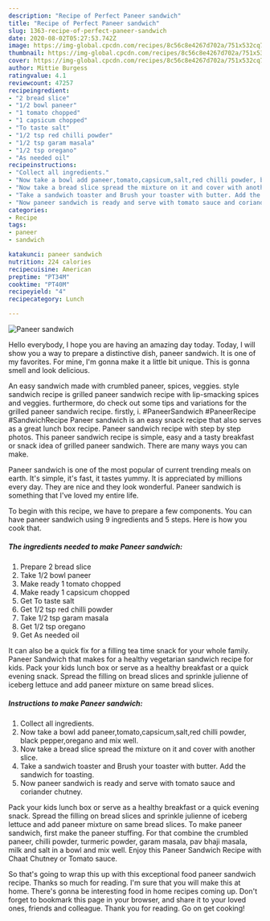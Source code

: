 ```yaml
---
description: "Recipe of Perfect Paneer sandwich"
title: "Recipe of Perfect Paneer sandwich"
slug: 1363-recipe-of-perfect-paneer-sandwich
date: 2020-08-02T05:27:53.742Z
image: https://img-global.cpcdn.com/recipes/8c56c8e4267d702a/751x532cq70/paneer-sandwich-recipe-main-photo.jpg
thumbnail: https://img-global.cpcdn.com/recipes/8c56c8e4267d702a/751x532cq70/paneer-sandwich-recipe-main-photo.jpg
cover: https://img-global.cpcdn.com/recipes/8c56c8e4267d702a/751x532cq70/paneer-sandwich-recipe-main-photo.jpg
author: Mittie Burgess
ratingvalue: 4.1
reviewcount: 47257
recipeingredient:
- "2 bread slice"
- "1/2 bowl paneer"
- "1 tomato chopped"
- "1 capsicum chopped"
- "To taste salt"
- "1/2 tsp red chilli powder"
- "1/2 tsp garam masala"
- "1/2 tsp oregano"
- "As needed oil"
recipeinstructions:
- "Collect all ingredients."
- "Now take a bowl add paneer,tomato,capsicum,salt,red chilli powder, black pepper,oregano and mix well."
- "Now take a bread slice spread the mixture on it and cover with another slice."
- "Take a sandwich toaster and Brush your toaster with butter. Add the sandwich for toasting."
- "Now paneer sandwich is ready and serve with tomato sauce and coriander chutney."
categories:
- Recipe
tags:
- paneer
- sandwich

katakunci: paneer sandwich 
nutrition: 224 calories
recipecuisine: American
preptime: "PT34M"
cooktime: "PT40M"
recipeyield: "4"
recipecategory: Lunch

---
```



![Paneer sandwich](https://img-global.cpcdn.com/recipes/8c56c8e4267d702a/751x532cq70/paneer-sandwich-recipe-main-photo.jpg)

Hello everybody, I hope you are having an amazing day today. Today, I will show you a way to prepare a distinctive dish, paneer sandwich. It is one of my favorites. For mine, I'm gonna make it a little bit unique. This is gonna smell and look delicious.

An easy sandwich made with crumbled paneer, spices, veggies. style sandwich recipe is grilled paneer sandwich recipe with lip-smacking spices and veggies. furthermore, do check out some tips and variations for the grilled paneer sandwich recipe. firstly, i. #PaneerSandwich #PaneerRecipe #SandwichRecipe Paneer sandwich is an easy snack recipe that also serves as a great lunch box recipe. Paneer sandwich recipe with step by step photos. This paneer sandwich recipe is simple, easy and a tasty breakfast or snack idea of grilled paneer sandwich. There are many ways you can make.

Paneer sandwich is one of the most popular of current trending meals on earth. It's simple, it's fast, it tastes yummy. It is appreciated by millions every day. They are nice and they look wonderful. Paneer sandwich is something that I've loved my entire life.


To begin with this recipe, we have to prepare a few components. You can have paneer sandwich using 9 ingredients and 5 steps. Here is how you cook that.

<!--inarticleads1-->

##### The ingredients needed to make Paneer sandwich:

1. Prepare 2 bread slice
1. Take 1/2 bowl paneer
1. Make ready 1 tomato chopped
1. Make ready 1 capsicum chopped
1. Get To taste salt
1. Get 1/2 tsp red chilli powder
1. Take 1/2 tsp garam masala
1. Get 1/2 tsp oregano
1. Get As needed oil


It can also be a quick fix for a filling tea time snack for your whole family. Paneer Sandwich that makes for a healthy vegetarian sandwich recipe for kids. Pack your kids lunch box or serve as a healthy breakfast or a quick evening snack. Spread the filling on bread slices and sprinkle julienne of iceberg lettuce and add paneer mixture on same bread slices. 

<!--inarticleads2-->

##### Instructions to make Paneer sandwich:

1. Collect all ingredients.
1. Now take a bowl add paneer,tomato,capsicum,salt,red chilli powder, black pepper,oregano and mix well.
1. Now take a bread slice spread the mixture on it and cover with another slice.
1. Take a sandwich toaster and Brush your toaster with butter. Add the sandwich for toasting.
1. Now paneer sandwich is ready and serve with tomato sauce and coriander chutney.


Pack your kids lunch box or serve as a healthy breakfast or a quick evening snack. Spread the filling on bread slices and sprinkle julienne of iceberg lettuce and add paneer mixture on same bread slices. To make paneer sandwich, first make the paneer stuffing. For that combine the crumbled paneer, chilli powder, turmeric powder, garam masala, pav bhaji masala, milk and salt in a bowl and mix well. Enjoy this Paneer Sandwich Recipe with Chaat Chutney or Tomato sauce. 

So that's going to wrap this up with this exceptional food paneer sandwich recipe. Thanks so much for reading. I'm sure that you will make this at home. There's gonna be interesting food in home recipes coming up. Don't forget to bookmark this page in your browser, and share it to your loved ones, friends and colleague. Thank you for reading. Go on get cooking!
